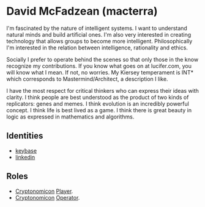 # David McFadzean (macterra)

I'm fascinated by the nature of intelligent systems. I want to understand natural minds and build artificial ones. I'm also very interested in creating technology that allows groups to become more intelligent. Philosophically I'm interested in the relation between intelligence, rationality and ethics.

Socially I prefer to operate behind the scenes so that only those in the know recognize my contributions. If you know what goes on at lucifer.com, you will know what I mean. If not, no worries. My Kiersey temperament is INT* which corresponds to Mastermind/Architect, a description I like.

I have the most respect for critical thinkers who can express their ideas with clarity. I think people are best understood as the product of two kinds of replicators: genes and memes. I think evolution is an incredibly powerful concept. I think life is best lived as a game. I think there is great beauty in logic as expressed in mathematics and algorithms.

## Identities

* [keybase](https://keybase.io/mcfadzean)
* [linkedin](https://www.linkedin.com/in/davidmc/)

## Roles

* [Cryptonomicon](https://equibit.github.io/Cryptonomicon/) [Player]().
* [Cryptonomicon](https://equibit.github.io/Cryptonomicon/) [Operator]().

